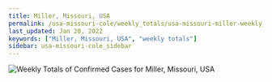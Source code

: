 ```yaml
---
title: Miller, Missouri, USA
permalink: /usa-missouri-cole/weekly_totals/usa-missouri-miller-weekly_totals.html
last_updated: Jan 20, 2022
keywords: ["Miller, Missouri, USA", "weekly totals"]
sidebar: usa-missouri-cole_sidebar
---
```


![Weekly Totals of Confirmed Cases for Miller, Missouri, USA](/covid_tracker/images/graphs/usa-missouri-miller-weekly_totals_graph.png)
